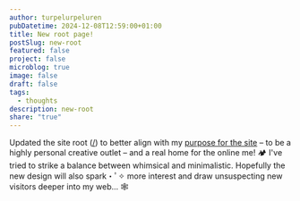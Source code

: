 ```yaml
---
author: turpelurpeluren
pubDatetime: 2024-12-08T12:59:00+01:00
title: New root page!
postSlug: new-root
featured: false
project: false
microblog: true
image: false
draft: false
tags:
  - thoughts
description: new-root
share: "true"
---
```

Updated the site root ([/](/)) to better align with my [purpose for the site](/posts/blog-goals-and-practices) – to be a highly personal creative outlet – and a real home for the online me! 🏕️ I've tried to strike a balance between whimsical and minimalistic. Hopefully the new design will also spark・ﾟ✧ more interest and draw unsuspecting new visitors deeper into my web... 🕸️
